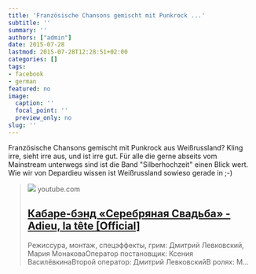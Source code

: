 ```yaml
---
title: 'Französische Chansons gemischt mit Punkrock ...'
subtitle: ''
summary: ''
authors: ["admin"]
date: 2015-07-28
lastmod: 2015-07-28T12:28:51+02:00
categories: []
tags:
- facebook
- german
featured: no
image:
  caption: ''
  focal_point: ''
  preview_only: no
slug: ''
---
```

Französische Chansons gemischt mit Punkrock aus Weißrussland?    Kling irre, sieht irre aus, und ist irre gut. Für alle die gerne abseits vom Mainstream unterwegs sind ist die Band "Silberhochzeit" einen Blick wert. Wie wir von Depardieu wissen ist Weißrussland sowieso gerade in ;-)
> [![](https://i.ytimg.com/vi/qo7vQTMKwEg/maxresdefault.jpg)](https://www.youtube.com/watch?v=qo7vQTMKwEg)
> youtube.com
> ## [Кабаре-бэнд «Серебряная Свадьба» - Adieu, la tête [Official]](https://www.youtube.com/watch?v=qo7vQTMKwEg)
>
>Режиссура, монтаж, спецэффекты, грим: Дмитрий Левковский, Мария МонаковаОператор постановщик: Ксения ВасилёвкинаВторой оператор: Дмитрий ЛевковскийВ ролях: М...


